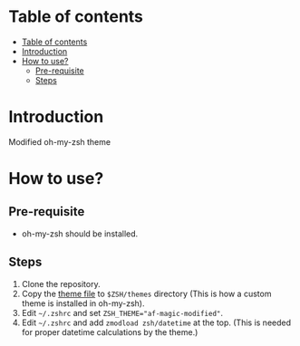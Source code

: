 # Table of contents
- [Table of contents](#table-of-contents)
- [Introduction](#introduction)
- [How to use?](#how-to-use)
  - [Pre-requisite](#pre-requisite)
  - [Steps](#steps)

# Introduction
Modified oh-my-zsh theme

# How to use?

## Pre-requisite
- oh-my-zsh should be installed.

## Steps
1. Clone the repository.
2. Copy the [theme file](af-magic-modified.zsh-theme) to `$ZSH/themes` directory (This is how a custom theme is installed in oh-my-zsh).
3. Edit `~/.zshrc` and set `ZSH_THEME="af-magic-modified"`.
4. Edit `~/.zshrc` and add `zmodload zsh/datetime` at the top. (This is needed for proper datetime calculations by the theme.)
